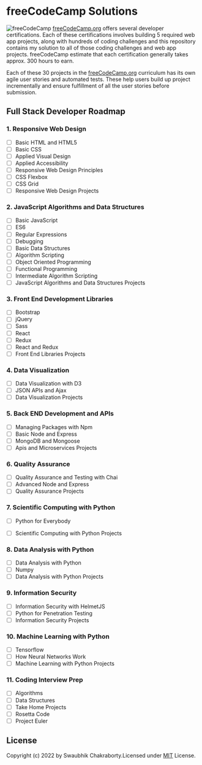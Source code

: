 
# freeCodeCamp Solutions

![freeCodeCamp](https://camo.githubusercontent.com/d069971a0af4d9e393066dc77ced000cff23a1f6bbfbb9e7704a870192a926ca/68747470733a2f2f73332e616d617a6f6e6177732e636f6d2f66726565636f646563616d702f776964652d736f6369616c2d62616e6e65722e706e67)
[freeCodeCamp.org](https://www.freecodecamp.org/) offers several developer certifications. Each of these certifications involves building 5 required web app projects, along with hundreds of coding challenges and this repository contains my solution to all of those coding challenges and web app projects. freeCodeCamp estimate that each certification generally takes approx. 300 hours to earn.

Each of these 30 projects in the [freeCodeCamp.org](https://www.freecodecamp.org/) curriculum has its own agile user stories and automated tests. These help users build up project incrementally and ensure fulfillment of all the user stories before submission.

## Full Stack Developer Roadmap
<!-- TODO certification of cempletion -->

### 1. Responsive Web Design

- [ ] Basic HTML and HTML5
- [ ] Basic CSS
- [ ] Applied Visual Design
- [ ] Applied Accessibility
- [ ] Responsive Web Design Principles
- [ ] CSS Flexbox
- [ ] CSS Grid
- [ ] Responsive Web Design Projects

### 2. JavaScript Algorithms and Data Structures

- [ ] Basic JavaScript
- [ ] ES6
- [ ] Regular Expressions
- [ ] Debugging
- [ ] Basic Data Structures
- [ ] Algorithm Scripting
- [ ] Object Oriented Programming
- [ ] Functional Programming
- [ ] Intermediate Algorithm Scripting
- [ ] JavaScript Algorithms and Data Structures Projects

### 3. Front End Development Libraries

- [ ] Bootstrap
- [ ] jQuery
- [ ] Sass
- [ ] React
- [ ] Redux
- [ ] React and Redux
- [ ] Front End Libraries Projects

### 4. Data Visualization

- [ ] Data Visualization with D3
- [ ] JSON APIs and Ajax
- [ ] Data Visualization Projects

### 5. Back END Development and APIs

- [ ] Managing Packages with Npm
- [ ] Basic Node and Express
- [ ] MongoDB and Mongoose
- [ ] Apis and Microservices Projects

### 6. Quality Assurance

- [ ] Quality Assurance and Testing with Chai
- [ ] Advanced Node and Express
- [ ] Quality Assurance Projects

### 7. Scientific Computing with Python

 - [ ] Python for Everybody
 - [ ] Scientific Computing with Python Projects


### 8. Data Analysis with Python

 - [ ] Data Analysis with Python
 - [ ] Numpy
 - [ ] Data Analysis with Python Projects

### 9. Information Security

 - [ ] Information Security with HelmetJS
 - [ ] Python for Penetration Testing
 - [ ] Information Security Projects

### 10. Machine Learning with Python

 - [ ] Tensorflow
 - [ ] How Neural Networks Work
 - [ ] Machine Learning with Python Projects

### 11. Coding Interview Prep

 - [ ] Algorithms
 - [ ] Data Structures
 - [ ] Take Home Projects
 - [ ] Rosetta Code
 - [ ] Project Euler

## License

Copyright (c) 2022 by Swaubhik Chakraborty.Licensed under [MIT](./LICENSE) License.
